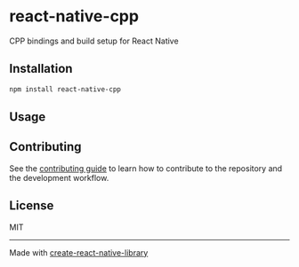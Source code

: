 # react-native-cpp

CPP bindings and build setup for React Native

## Installation

```sh
npm install react-native-cpp
```

## Usage

## Contributing

See the [contributing guide](CONTRIBUTING.md) to learn how to contribute to the repository and the development workflow.

## License

MIT

---

Made with [create-react-native-library](https://github.com/callstack/react-native-builder-bob)

